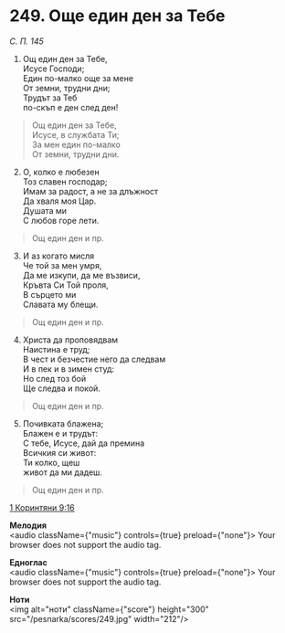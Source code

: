 # 249. Още един ден за Тебе

_С. П. 145_

1. Ощ един ден за Тебе,  
Исусе Господи;  
Един по-малко още за мене  
От земни, трудни дни;  
Трудът за Теб  
по-скъп е ден след ден!  

> Ощ един ден за Тебе,  
> Исусе, в службата Ти;  
> За мен един по-малко  
> От земни, трудни дни.  

2. О, колко е любезен  
Тоз славен господар;  
Имам за радост, а не за длъжност  
Да хваля моя Цар.  
Душата ми  
С любов горе лети.  

> Ощ един ден и пр.  

3. И аз когато мисля  
Че той за мен умря,  
Да ме изкупи, да ме възвиси,  
Кръвта Си Той проля,  
В сърцето ми  
Славата му блещи.  

> Ощ един ден и пр.  

4. Христа да проповядвам  
Наистина е труд;  
В чест и безчестие него да следвам  
И в пек и в зимен студ:  
Но след тоз бой  
Ще следва и покой.  

> Ощ един ден и пр.  

5. Почивката блажена;  
Блажен е и трудът:  
С тебе, Исусе, дай да премина  
Всичкия си живот:  
Ти колко, щеш  
живот да ми дадеш.  

> Ощ един ден и пр.

[1 Коринтяни 9:16](http://biblia.bg/index.php?k=53&g=9&s=16)

**Мелодия**  
<audio className={"music"} controls={true} preload={"none"}>
    <source src="/pesnarka/mp3/249.mp3" type="audio/mpeg"/>
    Your browser does not support the audio tag.
</audio>

**Едноглас**  
<audio className={"music"} controls={true} preload={"none"}>
    <source src="/pesnarka/transp/249.mp3" type="audio/mpeg"/>
    Your browser does not support the audio tag.
</audio>

**Ноти**  
<img alt="ноти" className={"score"} height="300" src="/pesnarka/scores/249.jpg" width="212"/>
